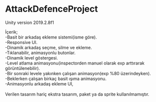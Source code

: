 # AttackDefenceProject
 
Unity version 2019.2.8f1


İçerik;<br />
-Basit bir arkadaş ekleme sistemi(isme göre). <br />
-Responsive UI. <br />
-Dinamik arkadaş seçme, silme ve ekleme.<br />
-Tıklanabilir, animasyonlu butonlar.<br />
-Dinamik level göstergesi.<br />
-Level atlama animasyonu(inspectorden manuel olarak exp arttırarak görüntülenebilir).<br />
-Bir sonraki levele yakınken çalışan animasyon(exp %80 üzerindeyken).<br />
-Beklerken çalışan birkaç basit ışıma animasyonu.<br />
-Animasyonlu arkadaş ekleme UI,<br />
<br />
Verilen tasarım hariç ekstra tasarım, paket ya da sprite kullanılmamıştır. <br />
